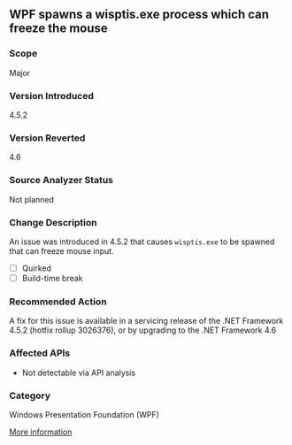 ## WPF spawns a wisptis.exe process which can freeze the mouse

### Scope
Major

### Version Introduced
4.5.2

### Version Reverted
4.6

### Source Analyzer Status
Not planned

### Change Description
An issue was introduced in 4.5.2 that causes `wisptis.exe` to be spawned that can freeze mouse input.

- [ ] Quirked
- [ ] Build-time break

### Recommended Action
A fix for this issue is available in a servicing release of the .NET Framework 4.5.2 (hotfix rollup 3026376), or by upgrading to the .NET Framework 4.6

### Affected APIs
* Not detectable via API analysis

### Category
Windows Presentation Foundation (WPF)

[More information](http://connect.microsoft.com/VisualStudio/feedback/details/927119/net-framework-4-5-2-causes-applications-using-wpf-to-spawn-a-wisptis-exe-process-which-can-freeze-the-mouse)

<!-- breaking change id: 87 -->
